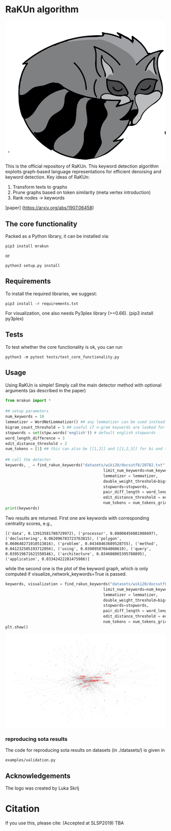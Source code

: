 # RaKUn algorithm

![RaKUn logo](example_images/rakun.png)
This is the official repository of RaKUn. This keyword detection algorithm exploits graph-based language representations for efficient denoising and keyword detection.
Key ideas of RaKUn:
1. Transform texts to graphs
2. Prune graphs based on token similarity (meta vertex introduction)
3. Rank nodes -> keywords

[paper] (https://arxiv.org/abs/1907.06458)

## The core functionality
Packed as a Python library, it can be installed via:

```
pip3 install mrakun
```

or

```
python3 setup.py install
```

## Requirements
To install the required libraries, we suggest:
```
pip3 install -r requirements.txt
```
For visualization, one also needs Py3plex library (>=0.66). (pip3 install py3plex)

## Tests
To test whether the core functionality is ok, you can run
```
python3 -m pytest tests/test_core_functionality.py
```

## Usage
Using RaKUn is simple! Simply call the main detector method with optional arguments (as described in the paper)

```python
from mrakun import *

## setup parameters
num_keywords = 10
lemmatizer = WordNetLemmatizer() ## any lemmatizer can be used instead of nltk default
bigram_count_threshold = 5 ## useful if n-gram keywords are looked for
stopwords = set(stpw.words('english')) # default english stopwords
word_length_difference = 3
edit_distance_threshold = 2
num_tokens = [1] ## this can also be [[1,2]] and [[1,2,3]] for bi and three gram keywords. (or just [2] or [3] for that matter)

## call the detector
keywords, _ = find_rakun_keywords("datasets/wiki20/docsutf8/20782.txt",
                                           limit_num_keywords=num_keywords,
                                           lemmatizer = lemmatizer,
                                           double_weight_threshold=bigram_count_threshold,
                                           stopwords=stopwords,
                                           pair_diff_length = word_length_difference,
                                           edit_distance_threshold = edit_distance_threshold,
                                           num_tokens = num_tokens_grid)
print(keywords)
```
Two results are returned. First one are keywords with corresponding centrality scores, e.g.,

```
[('data', 0.13913581780729972), ('processor', 0.08008456081980497), ('declustering', 0.062096783723763815), ('polygon', 0.060648271010513816), ('problem', 0.04348463689528755), ('method', 0.041232505193712056), ('using', 0.03989587664860619), ('query', 0.039519671621550546), ('architecture', 0.034608065395788895), ('application', 0.03342422281475986)]
```

while the second one is the plot of the keyword graph, which is only computed if visualize_network_keywords=True is passed.

```python
keywords, visualization = find_rakun_keywords("datasets/wiki20/docsutf8/20782.txt",
                                           limit_num_keywords=num_keywords,
                                           lemmatizer = lemmatizer,
                                           double_weight_threshold=bigram_count_threshold,
                                           stopwords=stopwords,
                                           pair_diff_length = word_length_difference,
                                           edit_distance_threshold = edit_distance_threshold,
                                           num_tokens = num_tokens_grid)
plt.show()					 

```

![Keyword graph](example_images/keywords.png)

### reproducing sota results
The code for reproducing sota results on datasets (in ./datasets/) is given in
```
examples/validation.py
```

## Acknowledgements
The logo was created by Luka Skrlj

# Citation
If you use this, please cite:
(Accepted at SLSP2019)
TBA
